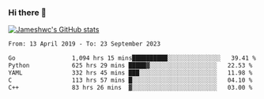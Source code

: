 ### Hi there 👋

[![Jameshwc's GitHub stats](https://github-readme-stats.vercel.app/api?username=jameshwc)](https://github.com/anuraghazra/github-readme-stats)

<!--START_SECTION:waka-->

```txt
From: 13 April 2019 - To: 23 September 2023

Go                1,094 hrs 15 mins██████████░░░░░░░░░░░░░░░   39.41 %
Python            625 hrs 29 mins █████▓░░░░░░░░░░░░░░░░░░░   22.53 %
YAML              332 hrs 45 mins ███░░░░░░░░░░░░░░░░░░░░░░   11.98 %
C                 113 hrs 57 mins █░░░░░░░░░░░░░░░░░░░░░░░░   04.10 %
C++               83 hrs 26 mins  ▓░░░░░░░░░░░░░░░░░░░░░░░░   03.00 %
```

<!--END_SECTION:waka-->